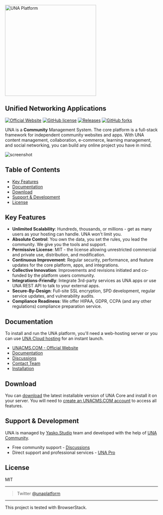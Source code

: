 <a href="https://unacms.com"><img width="300" alt="UNA Platform" src="https://github.com/user-attachments/assets/ef5c2250-e172-4b12-8948-f1084643bc55"></a>

## Unified Networking Applications

[![Official Website](https://img.shields.io/badge/website-una.io-blue.svg?style=for-the-badge)](https://unacms.com)
[![GitHub license](https://img.shields.io/github/license/unaio/una?style=for-the-badge)](https://github.com/unacms/una/blob/master/license.txt)
[![Releases](https://img.shields.io/github/downloads/unaio/una/total.svg?style=for-the-badge)](https://github.com/unacms/una)
[![GitHub forks](https://img.shields.io/github/forks/unaio/una?style=for-the-badge)](https://github.com/unacms/una/network)

UNA is a **Community** Management System. The core platform is a full-stack framework for independent community websites and apps. With UNA content management, collaboration, e-commerce, learning management, and social networking, you can build any online project you have in mind.

![screenshot](https://user-images.githubusercontent.com/22210428/186073113-8f82f8f2-fd5a-4dbb-8328-e0ca847809b9.png)

## Table of Contents

- [Key Features](#key-features)
- [Documentation](#documentation)
- [Download](#download)
- [Support & Development](#support--development)
- [License](#license)

## Key Features

- **Unlimited Scalability**: Hundreds, thousands, or millions - get as many users as your hosting can handle. UNA won't limit you.
- **Absolute Control**: You own the data, you set the rules, you lead the community. We give you the tools and support.
- **Permissive License**: MIT - the license allowing unrestricted commercial and private use, distribution, and modification.
- **Continuous Improvement**: Regular security, performance, and feature updates for the core platform, apps, and integrations.
- **Collective Innovation**: Improvements and revisions initiated and co-funded by the platform users community.
- **Integrations-Friendly**: Integrate 3rd-party services as UNA apps or use UNA REST API to talk to your external apps.
- **Secure-By-Design**: Full-site SSL encryption, SPD development, regular service updates, and vulnerability audits.
- **Compliance Readiness**: We offer HIPAA, GDPR, CCPA (and any other regulations) compliance preparation service.

## Documentation

To install and run the UNA platform, you'll need a web-hosting server or you can use [UNA Cloud hosting](https://una.io/start) for an instant launch.

- [UNACMS.COM - Official Website](https://unacms.com)
- [Documentation](https://unacms.com/wiki/Introduction)
- [Discussions](https://unacms.com/page/discussions-home)
- [Contact Team](https://unacms.com/page/contact)
- [Installation](https://unacms.com/wiki/Installation)

## Download

You can [download](https://github.com/unaio/una/archive/refs/heads/master.zip) the latest installable version of UNA Core and install it on your server. You will need to [create an UNACMS.COM account](https://unacms.com) to access all features.

## Support & Development

UNA is managed by [Yasko.Studio](https://yasko.studio) team and developed with the help of [UNA Community](https://una.io).

- Free community support - [Discussions](https://unacms.com/page/discussions-home)
- Direct support and professional services - [UNA Pro](https://unacms.com/start)

## License

MIT

---

> Twitter [@unaplatform](https://twitter.com/unaplatform)

---

This project is tested with BrowserStack.
